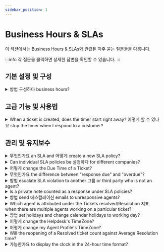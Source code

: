 ```yaml
---
sidebar_position: 1
---
```


# Business Hours &amp; SLAs

이 섹션에서는 Business Hours &amp; SLAs와 관련된 자주 묻는 질문들을 다룹니다.

:::info
각 질문을 클릭하면 상세한 답변을 확인할 수 있습니다.
:::


## 기본 설정 및 구성

<details>
<summary>방법 구성하다 business hours?</summary>

<p dir="ltr">You could configure Business Hours on your account, based on your active time period for each day of the week. This could be done from under <strong dir="ltr">Admin &gt; Service Management &nbsp;&gt; Service desk settings &gt; Business Hours &gt; Edit</strong> and change under "Business Hours".</p><p><br /><img src="#" style={{ width: "487px" }} class="fr-fic fr-fil fr-dib" /><br /></p><p>Once this is done, you could associate the SLA to work based on Business Hours.&nbsp;</p>

</details>


## 고급 기능 및 사용법

<details>
<summary>When a ticket is created, does the timer start right away? 어떻게 할 수 있나요 stop the timer when I respond to a customer?</summary>

<p dir="ltr">When a ticket is newly created on the portal, the default status of this ticket is "open." So this is when the SLA timer begins on the ticket and the time gets calculated on the ticket. The response time and resolution time on a ticket are determined by the SLA policy applied to this ticket and the details of this could be checked in <strong >Admin -&gt;Workflows -&gt; SLA policies</strong>.&nbsp;</p><p ><img src="#" style={{ width: "auto" }} class="fr-fic fr-fil fr-dib" /><br /></p><p dir="ltr" ></p><p dir="ltr"><br /></p><p dir="ltr">When you reply to a customer or wait for a third party to give you information, you could change the status to pending or "waiting on third-party response." The SLA timer could be switched off for such statuses in <strong dir="ltr">Admin -&gt; Workflows -&gt; ticket fields -&gt;</strong> click on the <strong >status dropdown</strong> to toggle off the respective times next to these statuses.</p><p dir="ltr"><br /></p><p dir="ltr"><img src="#" style={{ width: "auto" }} class="fr-fic fr-fil fr-dib" /></p><p ><br /></p>

</details>


## 관리 및 유지보수

<details>
<summary>무엇인가요 an SLA and 어떻게 create a new SLA policy?</summary>

<p>An SLA (Service Level Agreement) is an agreed-upon time period within which a response and/or resolution should be provided for a ticket.</p><p><br /></p><p>Within Freshdesk, you can create an SLA policy under <strong dir="ltr">Admin &gt; Workflows &gt; SLA policies &gt; Add Policy</strong>. You can set the SLA Targets and set rules for which this SLA will have to apply.</p><p><br /></p><p>You also have the option to associate specific Business Hours with the SLA so that the SLA applies only for that business hour (time period).</p>

</details>

<details>
<summary>Can individual SLA policies be 설정하다 for different companies?</summary>

<div dir="ltr"><div dir="ltr"><div dir="ltr"><p><span style={{ fontSize: "medium" }}><span dir="ltr" style={{ color: "rgb(0, 0, 0)", fontFamily: "Arial", lineHeight: "normal", whiteSpace: "pre-wrap" }}>Freshdesk has multiple SLA policies that could be set up to apply to four categories - Sources, Types, Groups, Companies, and Products. Kindly make sure you are on the <strong>Pro</strong> ( previously <strong>Estate</strong>) plan for this.&nbsp;</span></span></p><p><br /></p><p></p><p><span style={{ fontSize: "medium" }}><span style={{ color: "rgb(0, 0, 0)", fontFamily: "Arial", lineHeight: "normal", whiteSpace: "pre-wrap" }}>Please navigate to&nbsp;</span><b dir="ltr" style={{ fontFamily: "Arial", color: "rgb(0, 0, 0)", lineHeight: "normal", whiteSpace: "pre-wrap" }}>Admin --&gt; Workflows --&gt; SLA policies --&gt; Edit<strong>,</strong>&nbsp;</b><span style={{ color: "rgb(0, 0, 0)", fontFamily: "Arial", lineHeight: "normal", whiteSpace: "pre-wrap" }}>where you can choose the option to have the concerned SLA adhered to by only specific companies, under the section&nbsp;</span></span><b style={{ fontFamily: "Arial", color: "rgb(0, 0, 0)", lineHeight: "normal", whiteSpace: "pre-wrap" }}><span style={{ fontSize: "medium" }}>Apply this to -&gt; Companies<strong>.&nbsp;</strong></span></b></p><p><br /></p></div></div></div>

</details>

<details>
<summary>어떻게 change the Due Time of a Ticket?</summary>

<p >Go to the <strong>Tickets tab -&gt; click on a ticket</strong>, in the <strong>Ticket details page</strong>, you'll find the 'Edit' option right above the Subject of the ticket.<br /><br /></p><p ><img src="#" style={{ width: "auto" }} class="fr-fic fr-fil fr-dib fr-bordered" /></p><p ><br /></p><p ><br /></p><p ><strong>Note:</strong></p><p ><br /></p><p >1) The option to change the due date will only show up when the ticket is assigned to statuses that have the <strong>SLA timer ON</strong> (example: Open).</p><p ><br /></p><p >You can check which statuses have their SLA timers ON or OFF under <strong>Admin &gt; Workflows &gt; Ticket Fields &gt; Status</strong> field. Once a manual change is done to the Due Time of a ticket, it will not change again when the ticket properties (for example, a change in priority) are updated.</p><p ><br /></p><p >2) The due by date and time can always be updated only to a value greater than the First response time, which is the 'Response due' time on the ticket.</p>

</details>

<details>
<summary>무엇인가요 the difference between "response due" and "overdue"?</summary>

<p><span style={{ fontSize: "16px" }}>When a ticket is created in your portal, you could set a priority to the ticket according to the subject and level of urgency expressed by the customer. In the SLA policy, you would be able to set a first response time as well as resolution time. Please navigate to <strong dir="ltr">Admin -&gt; Workflows -&gt; SLA policies -&gt; click on edit</strong> next to the policy. </span></p><p><span style={{ fontSize: "16px" }}><br /></span></p><p><span style={{ fontSize: "16px" }}>When the first response time is violated the ticket would contain a <strong>"response due"</strong> tag which could be seen when you see this ticket in the queue within your tickets list view. </span></p><p><span style={{ fontSize: "16px" }}><br /></span></p><p><span style={{ fontSize: "16px" }}>The resolution time when violated would give the ticket a tag called <strong>"overdue"</strong> which can also be seen when you check your queue. </span></p>

</details>

<details>
<summary>방법 escalate SLA violation to another 그룹 or third party who is not an agent?</summary>

<p>While configuring SLA, you would also have to option to set up escalation rules, which would send out notifications to the chosen agents, whenever the configured SLA is violated. This could be set up under <strong dir="ltr">Admin &gt; Workflows &gt; SLA Policies &gt; Edit &gt;"What happens when this SLA is violated?" </strong>where you could add multiple levels of escalation.</p><p><br /></p><p>However, only agents(any agent within your Freshdesk Account, even from a different group) in your account could be added under this section and third parties could not be added.</p><p><br /></p>

</details>

<details>
<summary>Is a private note counted as a response under SLA policies?</summary>

<div dir="ltr"><div dir="ltr"><p><span style={{ fontSize: "medium" }}><span style={{ color: "rgb(0, 0, 0)", fontFamily: "Arial", lineHeight: "normal", whiteSpace: "pre-wrap" }}>From an Agent's point of view, only a </span><b style={{ fontFamily: "Arial", color: "rgb(0, 0, 0)", lineHeight: "normal", whiteSpace: "pre-wrap" }}>reply or a public note will</b><span style={{ color: "rgb(0, 0, 0)", fontFamily: "Arial", lineHeight: "normal", whiteSpace: "pre-wrap" }}> be classified as a response. These are the ones that could be viewed on a ticket by a customer and the response time would be calculated based on this. </span></span></p><p><br /></p><p><span style={{ fontSize: "medium" }}><span style={{ color: "rgb(0, 0, 0)", fontFamily: "Arial", lineHeight: "normal", whiteSpace: "pre-wrap" }}>SLA policy and timer is tied to the response sent by an agent on a ticket. A <strong>private note</strong> isn't visible to the customer and hence wouldn't be considered to be a response/first response of that of an agent. </span></span></p></div></div>

</details>

<details>
<summary>방법 send 에스컬레이션 emails to unresponsive agents?</summary>

<p dir="ltr" style={{ lineHeight: "1.38", marginBottom: "0pt" }}><span dir="ltr" style={{ fontSize: "12pt", fontFamily: "Arial"", color: "rgb(0, 0, 0)", fontWeight: "400" }}>Escalations can crop up for many reasons, like miscommunication with agents, technical delays, missed SLAs, etc. It is essential to set up the right processes and mechanisms to effectively manage escalations and prevent them from achieving a great customer experience.&nbsp;</span></p><p style={{ fontFamily: "Arial"" }}><span style={{ fontFamily: "Helvetica Neue" }}><br /></span></p><p dir="ltr" style={{ lineHeight: "1.38", marginBottom: "0pt", fontFamily: "Arial"" }}><span style={{ fontFamily: "Helvetica Neue" }}><span style={{ fontSize: "12pt", color: "rgb(0, 0, 0)", fontWeight: "400", fontFamily: "Arial"" }}>Freshdesk enables you to configure&nbsp;</span><span style={{ color: "rgb(0, 0, 0)", fontFamily: "Arial"" }}><span style={{ fontSize: "12pt", fontWeight: "400", textDecorationSkipInk: "none", fontFamily: "Arial"" }}><strong style={{ fontFamily: "Arial"" }}>Escalation Rules</strong></span><span style={{ fontSize: "12pt", fontWeight: "400", fontFamily: "Arial"" }}>&nbsp;and&nbsp;</span><span style={{ fontSize: "12pt", fontWeight: "400", textDecorationSkipInk: "none", fontFamily: "Arial"" }}><strong style={{ fontFamily: "Arial"" }}>Supervisor Rules</strong></span></span><span style={{ fontSize: "12pt", color: "rgb(0, 0, 0)", fontWeight: "400", fontFamily: "Arial"" }}>&nbsp;when an agent has not sent the first response within a set time.</span><br /><br /></span></p><h3 dir="ltr" style={{ lineHeight: "1.38", marginBottom: "4pt", fontFamily: "Arial"" }}><span style={{ fontFamily: "Helvetica Neue" }}><span style={{ fontSize: "18px", color: "rgb(0, 0, 0)", fontWeight: "400", fontFamily: "Arial"" }}><strong style={{ fontFamily: "Arial"" }}>Escalation Rules</strong></span></span></h3><p dir="ltr" style={{ lineHeight: "1.38", marginBottom: "0pt", fontFamily: "Arial"" }}><span style={{ fontFamily: "Helvetica Neue" }}><span style={{ fontSize: "12pt", color: "rgb(14, 16, 26)", fontWeight: "400", fontFamily: "Arial"" }}>Please follow the steps below to configure Escalation Rules under SLA Policies.</span></span></p><ol style={{ marginBottom: "0px", paddingInlineStart: "48px", fontFamily: "Arial"" }}><li dir="ltr" style={{ listStyleType: "decimal", fontSize: "12pt", fontFamily: "Arial"", color: "rgb(14, 16, 26)", fontWeight: "400" }}><p dir="ltr" style={{ lineHeight: "1.38", marginBottom: "0pt", fontFamily: "Arial"" }}><span style={{ fontFamily: "Helvetica Neue" }}><span style={{ fontSize: "12pt", color: "rgb(14, 16, 26)", fontWeight: "400", fontFamily: "Arial"" }}>Navigate to&nbsp;</span><span style={{ fontSize: "12pt", color: "rgb(14, 16, 26)", fontWeight: "700", fontFamily: "Arial"" }}>Admin</span><span style={{ fontSize: "12pt", color: "rgb(14, 16, 26)", fontWeight: "400", fontFamily: "Arial"" }}>. Select&nbsp;</span><span style={{ fontSize: "12pt", color: "rgb(14, 16, 26)", fontWeight: "700", fontFamily: "Arial"" }}>Workflows</span><span style={{ fontSize: "12pt", color: "rgb(14, 16, 26)", fontWeight: "400", fontFamily: "Arial"" }}>&nbsp;and click on&nbsp;</span><span style={{ fontSize: "12pt", color: "rgb(14, 16, 26)", fontWeight: "700", fontFamily: "Arial"" }}>SLA Policies</span><span style={{ fontSize: "12pt", color: "rgb(14, 16, 26)", fontWeight: "400", fontFamily: "Arial"" }}>.</span></span></p></li><li dir="ltr" style={{ listStyleType: "decimal", fontSize: "12pt", fontFamily: "Arial"", color: "rgb(14, 16, 26)", fontWeight: "400" }}><p dir="ltr" style={{ lineHeight: "1.38", marginBottom: "0pt", fontFamily: "Arial"" }}><span style={{ fontFamily: "Helvetica Neue" }}><span style={{ fontSize: "12pt", color: "rgb(14, 16, 26)", fontWeight: "400", fontFamily: "Arial"" }}>Click on&nbsp;</span><span style={{ fontSize: "12pt", color: "rgb(14, 16, 26)", fontWeight: "700", fontFamily: "Arial"" }}>Edit</span><span style={{ fontSize: "12pt", color: "rgb(14, 16, 26)", fontWeight: "400", fontFamily: "Arial"" }}>&nbsp;next to the SLA Policy you wish to set up the escalation rule.</span></span></p></li><li dir="ltr" style={{ listStyleType: "decimal", fontSize: "12pt", fontFamily: "Arial"", color: "rgb(14, 16, 26)", fontWeight: "400" }}><p dir="ltr" style={{ lineHeight: "1.38", marginBottom: "0pt", fontFamily: "Arial"" }}><span style={{ fontFamily: "Helvetica Neue" }}><span style={{ fontSize: "12pt", color: "rgb(14, 16, 26)", fontWeight: "400", fontFamily: "Arial"" }}>Under the&nbsp;</span><span style={{ fontSize: "12pt", color: "rgb(14, 16, 26)", fontWeight: "700", fontFamily: "Arial"" }}>Send escalation when the SLA is violated</span><span style={{ fontSize: "12pt", color: "rgb(14, 16, 26)", fontWeight: "400", fontFamily: "Arial"" }}>&nbsp;section, click on&nbsp;</span><span style={{ fontSize: "12pt", color: "rgb(14, 16, 26)", fontWeight: "700", fontFamily: "Arial"" }}>Add new escalations</span><span style={{ fontSize: "12pt", color: "rgb(14, 16, 26)", fontWeight: "400", fontFamily: "Arial"" }}>.</span></span></p></li><li dir="ltr" style={{ listStyleType: "decimal", fontSize: "12pt", fontFamily: "Arial"", color: "rgb(14, 16, 26)", fontWeight: "400" }}><p dir="ltr" style={{ lineHeight: "1.38", marginBottom: "0pt", fontFamily: "Arial"" }}><span style={{ fontFamily: "Helvetica Neue" }}><span style={{ fontSize: "12pt", color: "rgb(14, 16, 26)", fontWeight: "400", fontFamily: "Arial"" }}>Now, select When&nbsp;</span><span style={{ fontSize: "12pt", color: "rgb(14, 16, 26)", fontWeight: "700", fontFamily: "Arial"" }}>First response target</span><span style={{ fontSize: "12pt", color: "rgb(14, 16, 26)", fontWeight: "400", fontFamily: "Arial"" }}>&nbsp;is not met escalate&nbsp;</span><span dir="ltr" style={{ fontSize: "12pt", color: "rgb(14, 16, 26)", fontWeight: "700", fontFamily: "Arial"" }}>immediately&nbsp;</span><span style={{ fontSize: "12pt", color: "rgb(14, 16, 26)", fontWeight: "400", fontFamily: "Arial"" }}>(or select any preferred time interval) to&nbsp;</span><span dir="ltr" style={{ fontSize: "12pt", color: "rgb(14, 16, 26)", fontWeight: "700", fontFamily: "Arial"" }}>Assigned agent&nbsp;</span><span style={{ fontSize: "12pt", color: "rgb(14, 16, 26)", fontWeight: "400", fontFamily: "Arial"" }}>(and/or the Supervisor).</span></span></p></li><li dir="ltr" style={{ listStyleType: "decimal", fontSize: "12pt", fontFamily: "Arial"", color: "rgb(14, 16, 26)", fontWeight: "400" }}><p dir="ltr" style={{ lineHeight: "1.38", marginBottom: "0pt", fontFamily: "Arial"" }}><span style={{ fontFamily: "Helvetica Neue" }}><span style={{ fontSize: "12pt", color: "rgb(14, 16, 26)", fontWeight: "400", fontFamily: "Arial"" }}>Click on&nbsp;</span><span style={{ fontSize: "12pt", color: "rgb(14, 16, 26)", fontWeight: "700", fontFamily: "Arial"" }}>Save</span><span dir="ltr" style={{ fontSize: "12pt", color: "rgb(14, 16, 26)", fontWeight: "400", fontFamily: "Arial"" }}>.</span></span></p><p ><br /></p><img src="#" style={{ width: "auto" }} class="fr-fil fr-dib fr-bordered fr-shadow" alt="How to set up escalation rules for unresponsive agents through SLA Policy settings?" /><br /></li></ol><h3 dir="ltr" style={{ lineHeight: "1.38", marginBottom: "4pt", fontFamily: "Arial"" }}><span style={{ fontFamily: "Helvetica Neue" }}><br /><span style={{ fontSize: "18px", color: "rgb(0, 0, 0)", fontWeight: "400", fontFamily: "Arial"" }}><strong style={{ fontFamily: "Arial"" }}>Supervisor Rules</strong></span></span></h3><p dir="ltr" style={{ lineHeight: "1.38", marginBottom: "0pt", fontFamily: "Arial"" }}><span style={{ fontFamily: "Helvetica Neue" }}><span style={{ fontSize: "12pt", color: "rgb(0, 0, 0)", fontWeight: "400", fontFamily: "Arial"" }}>You can also set up Supervisor Rules through automations, enabling you to customize your escalation email sent to the agent’s supervisor. Here is how you can do it.</span></span></p><ol style={{ marginBottom: "0px", paddingInlineStart: "48px", fontFamily: "Arial"" }}><li dir="ltr" style={{ listStyleType: "decimal", fontSize: "12pt", fontFamily: "Arial"", color: "rgb(0, 0, 0)", fontWeight: "400" }}><p dir="ltr" style={{ lineHeight: "1.38", marginBottom: "0pt", fontFamily: "Arial"" }}><span style={{ fontFamily: "Helvetica Neue" }}><span style={{ fontSize: "12pt", color: "rgb(0, 0, 0)", fontWeight: "400", fontFamily: "Arial"" }}>Navigate to&nbsp;</span><span style={{ fontSize: "12pt", color: "rgb(0, 0, 0)", fontWeight: "700", fontFamily: "Arial"" }}>Admin</span><span style={{ fontSize: "12pt", color: "rgb(0, 0, 0)", fontWeight: "400", fontFamily: "Arial"" }}>&nbsp;from the menu. Under&nbsp;</span><span style={{ fontSize: "12pt", color: "rgb(0, 0, 0)", fontWeight: "700", fontFamily: "Arial"" }}>Workflows</span><span style={{ fontSize: "12pt", color: "rgb(0, 0, 0)", fontWeight: "400", fontFamily: "Arial"" }}>, click on&nbsp;</span><span style={{ fontSize: "12pt", color: "rgb(0, 0, 0)", fontWeight: "700", fontFamily: "Arial"" }}>Automations</span><span style={{ fontSize: "12pt", color: "rgb(0, 0, 0)", fontWeight: "400", fontFamily: "Arial"" }}>.</span></span></p></li><li dir="ltr" style={{ listStyleType: "decimal", fontSize: "12pt", fontFamily: "Arial"", color: "rgb(0, 0, 0)", fontWeight: "400" }}><p dir="ltr" style={{ lineHeight: "1.38", marginBottom: "0pt", fontFamily: "Arial"" }}><strong><span style={{ fontFamily: "Helvetica Neue" }}><span style={{ fontSize: "12pt", color: "rgb(0, 0, 0)", fontWeight: "400", fontFamily: "Arial"" }}>Choose the&nbsp;</span><span style={{ fontSize: "12pt", color: "rgb(0, 0, 0)", fontWeight: "700", fontFamily: "Arial"" }}>Tickets</span><span style={{ fontSize: "12pt", color: "rgb(0, 0, 0)", fontWeight: "400", fontFamily: "Arial"" }}>&nbsp;tab and then&nbsp;</span><span dir="ltr" style={{ fontSize: "12pt", color: "rgb(0, 0, 0)", fontWeight: "700", fontFamily: "Arial"" }}>Hourly Triggers</span></span></strong><span style={{ fontFamily: "Helvetica Neue" }}><span dir="ltr" style={{ fontSize: "12pt", color: "rgb(0, 0, 0)", fontFamily: "Arial"" }}>&nbsp;(FKA Time Triggers).<br /></span></span></p></li><li dir="ltr" style={{ listStyleType: "decimal", fontSize: "12pt", fontFamily: "Arial"", color: "rgb(0, 0, 0)", fontWeight: "400" }}><p dir="ltr" style={{ lineHeight: "1.38", marginBottom: "0pt", fontFamily: "Arial"" }}><span style={{ fontFamily: "Helvetica Neue" }}><span style={{ fontSize: "12pt", color: "rgb(0, 0, 0)", fontWeight: "400", fontFamily: "Arial"" }}>Click on the&nbsp;</span><span style={{ fontSize: "12pt", color: "rgb(0, 0, 0)", fontWeight: "700", fontFamily: "Arial"" }}>New Rule</span><span style={{ fontSize: "12pt", color: "rgb(0, 0, 0)", fontWeight: "400", fontFamily: "Arial"" }}>&nbsp;button and provide a rule&nbsp;</span><span style={{ fontSize: "12pt", color: "rgb(0, 0, 0)", fontWeight: "700", fontFamily: "Arial"" }}>name</span><span style={{ fontSize: "12pt", color: "rgb(0, 0, 0)", fontWeight: "400", fontFamily: "Arial"" }}>.</span></span></p></li><li dir="ltr" style={{ listStyleType: "decimal", fontSize: "12pt", fontFamily: "Arial"", color: "rgb(0, 0, 0)", fontWeight: "400" }}><p dir="ltr" style={{ lineHeight: "1.38", marginBottom: "0pt", fontFamily: "Arial"" }}><span style={{ fontFamily: "Helvetica Neue" }}><span style={{ fontSize: "12pt", color: "rgb(0, 0, 0)", fontWeight: "400", fontFamily: "Arial"" }}>Under the&nbsp;</span><span style={{ fontSize: "12pt", color: "rgb(0, 0, 0)", fontWeight: "700", fontFamily: "Arial"" }}>On tickets with these properties:</span><span style={{ fontSize: "12pt", color: "rgb(0, 0, 0)", fontWeight: "400", fontFamily: "Arial"" }}>&nbsp;section, click on&nbsp;</span><span style={{ fontSize: "12pt", color: "rgb(0, 0, 0)", fontWeight: "700", fontFamily: "Arial"" }}>Match ALL of the below</span><span style={{ fontSize: "12pt", color: "rgb(0, 0, 0)", fontWeight: "400", fontFamily: "Arial"" }}>&nbsp;option.</span></span></p></li><li dir="ltr" style={{ listStyleType: "decimal", fontSize: "12pt", fontFamily: "Arial"", color: "rgb(0, 0, 0)", fontWeight: "400" }}><p dir="ltr" style={{ lineHeight: "1.38", marginBottom: "0pt", fontFamily: "Arial"" }}><span style={{ fontFamily: "Helvetica Neue" }}><span style={{ fontSize: "12pt", color: "rgb(0, 0, 0)", fontWeight: "400", fontFamily: "Arial"" }}>Select&nbsp;</span><span style={{ fontSize: "12pt", color: "rgb(0, 0, 0)", fontWeight: "700", fontFamily: "Arial"" }}>In Tickets, if Hours since first response due, Greater than 1</span><span style={{ fontSize: "12pt", color: "rgb(0, 0, 0)", fontWeight: "400", fontFamily: "Arial"" }}>.</span></span></p></li><li dir="ltr" style={{ listStyleType: "decimal", fontSize: "12pt", fontFamily: "Arial"", color: "rgb(0, 0, 0)", fontWeight: "400" }}><p dir="ltr" style={{ lineHeight: "1.38", marginBottom: "0pt", fontFamily: "Arial"" }}><span style={{ fontFamily: "Helvetica Neue" }}><span style={{ fontSize: "12pt", color: "rgb(0, 0, 0)", fontWeight: "400", fontFamily: "Arial"" }}>Click on&nbsp;</span><span style={{ fontSize: "12pt", color: "rgb(0, 0, 0)", fontWeight: "700", fontFamily: "Arial"" }}>Add new condition</span><span style={{ fontSize: "12pt", color: "rgb(0, 0, 0)", fontWeight: "400", fontFamily: "Arial"" }}>.</span></span></p></li><li dir="ltr" style={{ listStyleType: "decimal", fontSize: "12pt", fontFamily: "Arial"", color: "rgb(0, 0, 0)", fontWeight: "400" }}><p dir="ltr" style={{ lineHeight: "1.38", marginBottom: "0pt", fontFamily: "Arial"" }}><span style={{ fontFamily: "Helvetica Neue" }}><span style={{ fontSize: "12pt", color: "rgb(0, 0, 0)", fontWeight: "400", fontFamily: "Arial"" }}>Then, select&nbsp;</span><span style={{ fontSize: "12pt", color: "rgb(0, 0, 0)", fontWeight: "700", fontFamily: "Arial"" }}>In Tickets, if Hours since first response due, Less than 2</span><span style={{ fontSize: "12pt", color: "rgb(0, 0, 0)", fontWeight: "400", fontFamily: "Arial"" }}>.</span></span></p></li><li dir="ltr" style={{ listStyleType: "decimal", fontSize: "12pt", fontFamily: "Arial"", color: "rgb(0, 0, 0)", fontWeight: "400" }}><p dir="ltr" style={{ lineHeight: "1.38", marginBottom: "0pt", fontFamily: "Arial"" }}><span style={{ fontFamily: "Helvetica Neue" }}><span style={{ fontSize: "12pt", color: "rgb(0, 0, 0)", fontWeight: "400", fontFamily: "Arial"" }}>Under the&nbsp;</span><span style={{ fontSize: "12pt", color: "rgb(0, 0, 0)", fontWeight: "700", fontFamily: "Arial"" }}>Perform these actions:</span><span style={{ fontSize: "12pt", color: "rgb(0, 0, 0)", fontWeight: "400", fontFamily: "Arial"" }}>&nbsp;section, select&nbsp;</span><span style={{ fontSize: "12pt", color: "rgb(0, 0, 0)", fontWeight: "700", fontFamily: "Arial"" }}>Send email to agent&nbsp;</span><span style={{ fontSize: "12pt", color: "rgb(0, 0, 0)", fontWeight: "400", fontFamily: "Arial"" }}>option from the dropdown.</span></span></p></li><li dir="ltr" style={{ listStyleType: "decimal", fontSize: "12pt", fontFamily: "Arial"", color: "rgb(0, 0, 0)", fontWeight: "400" }}><p dir="ltr" style={{ lineHeight: "1.38", marginBottom: "0pt", fontFamily: "Arial"" }}><span style={{ fontFamily: "Helvetica Neue" }}><span style={{ fontSize: "12pt", color: "rgb(0, 0, 0)", fontWeight: "400", fontFamily: "Arial"" }}>Customize your email with dynamic content using</span><span style={{ fontSize: "12pt", color: "rgb(0, 0, 0)", fontWeight: "700", fontFamily: "Arial"" }}>&nbsp;Insert Placeholder&nbsp;</span><span style={{ fontSize: "12pt", color: "rgb(0, 0, 0)", fontWeight: "400", fontFamily: "Arial"" }}>option.</span></span></p></li><li dir="ltr" style={{ listStyleType: "decimal", fontSize: "12pt", fontFamily: "Arial"", color: "rgb(0, 0, 0)", fontWeight: "400" }}><p dir="ltr" style={{ lineHeight: "1.38", marginBottom: "0pt", fontFamily: "Arial"" }}><span style={{ fontFamily: "Helvetica Neue" }}><span style={{ fontSize: "12pt", color: "rgb(0, 0, 0)", fontWeight: "400", fontFamily: "Arial"" }}>Click on&nbsp;</span><span style={{ fontSize: "12pt", color: "rgb(0, 0, 0)", fontWeight: "700", fontFamily: "Arial"" }}>Preview and Save</span><span style={{ fontSize: "12pt", color: "rgb(0, 0, 0)", fontWeight: "400", fontFamily: "Arial"" }}>&nbsp;and then&nbsp;</span><span style={{ fontSize: "12pt", color: "rgb(0, 0, 0)", fontWeight: "700", fontFamily: "Arial"" }}>Save and enable</span><span dir="ltr" style={{ fontSize: "12pt", color: "rgb(0, 0, 0)", fontWeight: "400", fontFamily: "Arial"" }}>.</span></span></p><p ><br /></p><img src="#" style={{ width: "667px" }} class="fr-fil fr-dib fr-bordered fr-shadow" alt="How to send escalation emails to unresponsive agents through automations in Freshdesk?" /></li></ol><p style={{ fontFamily: "Arial"" }}><span style={{ fontFamily: "Helvetica Neue" }}><br /></span></p><p ><span style={{ fontFamily: "Helvetica Neue" }}><span style={{ fontSize: "12pt", color: "rgb(0, 0, 0)", fontWeight: "400", fontFamily: "Arial"" }}>Please reach out to&nbsp;</span><a href="mailto:support@freshdesk.com" style={{ fontFamily: "Arial"" }}><span style={{ fontSize: "12pt", color: "rgb(17, 85, 204)", fontWeight: "400", textDecorationSkipInk: "none", fontFamily: "Arial"" }}>support@freshdesk.com</span></a></span><span dir="ltr" style={{ fontSize: "12pt", fontFamily: "Arial"", color: "rgb(0, 0, 0)", fontWeight: "400" }}>&nbsp;if you require further assistance.</span></p>

</details>

<details>
<summary>Which agent is attributed under the Tickets resolved/Resolution 지표 when there are multiple agents working on a particular ticket?</summary>

<div dir="ltr"><div dir="ltr"><div dir="ltr"><p ><span style={{ fontSize: "medium" }}><span>The Tickets resolved metric will be attributed to the <strong>"</strong></span><strong>Assigned agent of the ticket"</strong><span>, irrespective of who the ticket is resolved or closed by. </span></span></p><p><span style={{ fontSize: "medium" }}><span><br /></span></span></p><p ><span style={{ fontSize: "16px" }}>For example, if ticket #100 is assigned to <strong>Agent A,</strong> and is marked as 'Resolved' by <strong>Agent B </strong>- then the resolved count for this ticket will be attributed to <strong>Agent A.</strong></span></p></div></div></div>

</details>

<details>
<summary>방법 set holidays and change calendar holidays to working day?</summary>

<p><span dir="ltr" style={{ color: "rgb(0, 0, 0)", fontFamily: "Arial"", fontSize: "16px", fontWeight: "400", textAlign: "start", textIndent: "0px", display: "inline !important" }}>Effectively managing holidays and configuring the calendar is essential for maintaining efficient support operations.&nbsp;</span><span style={{ color: "rgb(0, 0, 0)" }}><span style={{ fontSize: "16px" }}><span style={{ fontFamily: "Helvetica Neue" }}><br /><br /></span></span></span></p><p style={{ border: "0px solid rgb(217, 217, 227)", boxSizing: "border-box", TwBorderSpacingX: "0", TwBorderSpacingY: "0", TwTranslateX: "0", TwTranslateY: "0", TwRotate: "0", TwSkewX: "0", TwSkewY: "0", TwScaleX: "1", TwScaleY: "1", TwPanX: "", TwPanY: "", TwPinchZoom: "", TwScrollSnapStrictness: "proximity", TwGradientFromPosition: "", TwGradientViaPosition: "", TwGradientToPosition: "", TwOrdinal: "", TwSlashedZero: "", TwNumericFigure: "", TwNumericSpacing: "", TwNumericFraction: "", TwRingInset: "", TwRingOffsetWidth: "0px", TwRingOffsetColor: "#fff", TwRingColor: "rgba(69,89,164,.5)", TwRingOffsetShadow: "0 0 transparent", TwRingShadow: "0 0 transparent", TwShadow: "0 0 transparent", TwShadowColored: "0 0 transparent", TwBlur: "", TwBrightness: "", TwContrast: "", TwGrayscale: "", TwHueRotate: "", TwInvert: "", TwSaturate: "", TwSepia: "", TwDropShadow: "", TwBackdropBlur: "", TwBackdropBrightness: "", TwBackdropContrast: "", TwBackdropGrayscale: "", TwBackdropHueRotate: "", TwBackdropInvert: "", TwBackdropOpacity: "", TwBackdropSaturate: "", TwBackdropSepia: "", marginBottom: "1.25em", marginLeft: "0px", color: "rgb(0, 0, 0)", fontFamily: "Arial"", fontSize: "16px", fontWeight: "400", textAlign: "start", textIndent: "0px" }}><span style={{ color: "rgb(0, 0, 0)" }}><span style={{ fontSize: "16px" }}><span dir="ltr" style={{ fontFamily: "Helvetica Neue" }}><strong dir="ltr">Article Navigation</strong></span></span></span></p><ul><li><a href="#Setting-Holidays"><span style={{ fontSize: "16px" }}>Setting Holidays</span></a></li><li><a href="#Changing-Calendar-Holidays"><span style={{ fontSize: "16px" }}>Changing Calendar Holidays</span></a></li></ul><p dir="ltr" style={{ border: "0px solid rgb(217, 217, 227)", boxSizing: "border-box", TwBorderSpacingX: "0", TwBorderSpacingY: "0", TwTranslateX: "0", TwTranslateY: "0", TwRotate: "0", TwSkewX: "0", TwSkewY: "0", TwScaleX: "1", TwScaleY: "1", TwPanX: "", TwPanY: "", TwPinchZoom: "", TwScrollSnapStrictness: "proximity", TwGradientFromPosition: "", TwGradientViaPosition: "", TwGradientToPosition: "", TwOrdinal: "", TwSlashedZero: "", TwNumericFigure: "", TwNumericSpacing: "", TwNumericFraction: "", TwRingInset: "", TwRingOffsetWidth: "0px", TwRingOffsetColor: "#fff", TwRingColor: "rgba(69,89,164,.5)", TwRingOffsetShadow: "0 0 transparent", TwRingShadow: "0 0 transparent", TwShadow: "0 0 transparent", TwShadowColored: "0 0 transparent", TwBlur: "", TwBrightness: "", TwContrast: "", TwGrayscale: "", TwHueRotate: "", TwInvert: "", TwSaturate: "", TwSepia: "", TwDropShadow: "", TwBackdropBlur: "", TwBackdropBrightness: "", TwBackdropContrast: "", TwBackdropGrayscale: "", TwBackdropHueRotate: "", TwBackdropInvert: "", TwBackdropOpacity: "", TwBackdropSaturate: "", TwBackdropSepia: "", marginBottom: "0px", marginLeft: "0px", fontFamily: "Arial"", fontSize: "16px" }}><span style={{ color: "rgb(0, 0, 0)" }}><span style={{ fontSize: "16px" }}><span style={{ fontFamily: "Helvetica Neue" }}><br /></span></span></span></p><h3 dir="ltr" id="Setting-Holidays" style={{ fontFamily: "Arial"", fontSize: "16px" }}><span style={{ color: "rgb(0, 0, 0)" }}><span style={{ fontSize: "16px" }}><span style={{ fontFamily: "Helvetica Neue" }}><strong>Setting Holidays</strong><br /></span></span></span></h3><p dir="ltr" style={{ fontFamily: "Arial"", fontSize: "16px" }}><span style={{ color: "rgb(0, 0, 0)" }}><br /></span></p><p dir="ltr" style={{ fontFamily: "Arial"", fontSize: "16px" }}><span style={{ color: "rgb(0, 0, 0)" }}><span style={{ fontSize: "16px" }}><span style={{ fontFamily: "Helvetica Neue" }}>To set holidays on your Freshdesk Business Calendar, follow these simple steps:</span></span></span></p><p style={{ fontFamily: "Arial"", fontSize: "16px" }}><span style={{ color: "rgb(0, 0, 0)" }}><span style={{ fontSize: "16px" }}><span style={{ fontFamily: "Helvetica Neue" }}><br /></span></span></span></p><ol style={{ fontFamily: "Arial"", fontSize: "16px" }}><li dir="ltr" style={{ fontFamily: "Arial"", fontSize: "16px" }}><span style={{ color: "rgb(0, 0, 0)" }}><span style={{ fontSize: "16px" }}><span style={{ fontFamily: "Helvetica Neue" }}>Go to <strong style={{ fontFamily: "Arial"" }}>Admin &gt; Team &gt; Business Hours</strong>.</span></span></span></li><li dir="ltr" style={{ fontFamily: "Arial"", fontSize: "16px" }}><span style={{ color: "rgb(0, 0, 0)" }}><span style={{ fontSize: "16px" }}><span style={{ fontFamily: "Helvetica Neue" }}>Click on your configured Business Hours to edit it.</span></span></span></li><li dir="ltr" style={{ fontFamily: "Arial"", fontSize: "16px" }}><span style={{ color: "rgb(0, 0, 0)" }}><span style={{ fontSize: "16px" }}><span style={{ fontFamily: "Helvetica Neue" }}>Select the <strong style={{ fontFamily: "Arial"" }}>Holidays</strong> tab and click on <strong style={{ fontFamily: "Arial"" }}>Add Holidays</strong>.</span></span></span></li><li dir="ltr" style={{ fontFamily: "Arial"", fontSize: "16px" }}><span style={{ color: "rgb(0, 0, 0)" }}><span style={{ fontSize: "16px" }}><span style={{ fontFamily: "Helvetica Neue" }}><span dir="ltr" style={{ fontWeight: "400", textAlign: "left", textIndent: "0px", fontFamily: "Arial"", display: "inline !important" }}>Enter the <strong style={{ fontFamily: "Arial"" }}>date</strong> and the <strong style={{ fontFamily: "Arial"" }}>name</strong> under the <strong style={{ fontFamily: "Arial"" }}>Exclusive</strong> or <strong style={{ fontFamily: "Arial"" }}>Regional Holidays</strong> category as per your requirement and click <strong style={{ fontFamily: "Arial"" }}>Add</strong>.</span></span></span></span></li><li dir="ltr" style={{ fontFamily: "Arial"", fontSize: "16px" }}><span style={{ color: "rgb(0, 0, 0)" }}><span style={{ fontSize: "16px" }}><span style={{ fontFamily: "Helvetica Neue" }}>Click <strong dir="ltr" style={{ fontFamily: "Arial"" }}>Save&nbsp;</strong>to confirm your changes.</span></span></span><br /><br /><span style={{ color: "rgb(0, 0, 0)" }}><span style={{ fontSize: "16px" }}><span dir="ltr" style={{ fontFamily: "Helvetica Neue" }}><img src="#" style={{ width: "590px", display: "block", float: "none", verticalAlign: "top", margin: "5px auto", textAlign: "center" }} class="fr-fic fr-dib fr-bordered fr-shadow" /></span></span></span></li></ol><p style={{ fontFamily: "Arial"", fontSize: "16px" }}><span style={{ color: "rgb(0, 0, 0)" }}><span style={{ fontSize: "16px" }}><span style={{ fontFamily: "Helvetica Neue" }}><br /></span></span></span></p><p style={{ fontFamily: "Arial"", fontSize: "16px" }}><span style={{ color: "rgb(0, 0, 0)" }}><span style={{ fontSize: "16px" }}><span style={{ fontFamily: "Helvetica Neue" }}>Once you have added a holiday to your Freshdesk Business Calendar, it will be marked as a non-working day on your calendar.</span></span></span></p><p style={{ fontFamily: "Arial"", fontSize: "16px" }}><span style={{ color: "rgb(0, 0, 0)" }}><span style={{ fontSize: "16px" }}><span style={{ fontFamily: "Helvetica Neue" }}><br /></span></span></span></p><h3 id="Changing-Calendar-Holidays" style={{ fontFamily: "Arial"", fontSize: "16px" }}><span style={{ color: "rgb(0, 0, 0)" }}><span style={{ fontSize: "16px" }}><span style={{ fontFamily: "Helvetica Neue" }}><span dir="ltr" style={{ fontWeight: "400", textAlign: "left", textIndent: "0px", display: "inline !important", fontFamily: "Arial"" }}><strong>Changing Calendar Holidays</strong></span></span></span></span></h3><p style={{ fontFamily: "Arial"", fontSize: "16px" }}><br /></p><p style={{ fontFamily: "Arial"", fontSize: "16px" }}><span style={{ color: "rgb(0, 0, 0)" }}><span style={{ fontSize: "16px" }}><span style={{ fontFamily: "Helvetica Neue" }}>If you need to change a calendar holiday to a working day, you can do so by following these steps:</span></span></span></p><p style={{ fontFamily: "Arial"", fontSize: "16px" }}><span style={{ color: "rgb(0, 0, 0)" }}><span style={{ fontSize: "16px" }}><span style={{ fontFamily: "Helvetica Neue" }}><br /></span></span></span></p><ol style={{ fontFamily: "Arial"", fontSize: "16px" }}><li dir="ltr" style={{ fontFamily: "Arial"", fontSize: "16px" }}><span style={{ color: "rgb(0, 0, 0)" }}><span style={{ fontSize: "16px" }}><span style={{ fontFamily: "Helvetica Neue" }}>Go to <strong style={{ fontFamily: "Arial"" }}>Admin &gt; Team &gt; Business Hours</strong>.</span></span></span></li><li dir="ltr" style={{ fontFamily: "Arial"", fontSize: "16px" }}><span style={{ color: "rgb(0, 0, 0)" }}><span style={{ fontSize: "16px" }}><span style={{ fontFamily: "Helvetica Neue" }}>Click on your configured Business Hours to edit it.</span></span></span></li><li dir="ltr" style={{ fontFamily: "Arial"", fontSize: "16px" }}><span style={{ color: "rgb(0, 0, 0)" }}><span style={{ fontSize: "16px" }}><span style={{ fontFamily: "Helvetica Neue" }}>Select the <strong style={{ fontFamily: "Arial"" }}>Holidays</strong> tab and find the holiday you want to change.</span></span></span></li><li dir="ltr" style={{ fontFamily: "Arial"", fontSize: "16px" }}><span style={{ color: "rgb(0, 0, 0)" }}><span style={{ fontSize: "16px" }}><span style={{ fontFamily: "Helvetica Neue" }}>Click on the <strong style={{ fontFamily: "Arial"" }}>Remove</strong> button next to the holiday.</span></span></span></li><li dir="ltr" style={{ fontFamily: "Arial"", fontSize: "16px" }}><span style={{ color: "rgb(0, 0, 0)" }}><span style={{ fontSize: "16px" }}><span style={{ fontFamily: "Helvetica Neue" }}>Click on <strong style={{ fontFamily: "Arial"" }}>Save</strong> to confirm the changes.</span></span></span><br /><br /><span style={{ color: "rgb(0, 0, 0)" }}><span style={{ fontSize: "16px" }}><span dir="ltr" style={{ fontFamily: "Helvetica Neue" }}><img src="#" style={{ width: "585px", display: "block", float: "none", verticalAlign: "top", margin: "5px auto", textAlign: "center" }} class="fr-fic fr-dib fr-bordered fr-shadow" /></span></span></span></li></ol><p style={{ fontFamily: "Arial"", fontSize: "16px" }}><span style={{ color: "rgb(0, 0, 0)" }}><span style={{ fontSize: "16px" }}><span style={{ fontFamily: "Helvetica Neue" }}><br /></span></span></span></p><p style={{ fontFamily: "Arial"", fontSize: "16px" }}><span style={{ color: "rgb(0, 0, 0)" }}><span style={{ fontSize: "16px" }}><span style={{ fontFamily: "Helvetica Neue" }}>Removing a holiday from your Freshdesk Business Calendar will be marked as a working day on your calendar.</span></span></span></p><p style={{ fontFamily: "Arial"", fontSize: "16px" }}><span style={{ color: "rgb(0, 0, 0)" }}><span style={{ fontSize: "16px" }}><span style={{ fontFamily: "Helvetica Neue" }}><br /></span></span></span></p><p><span style={{ fontFamily: "Arial"", fontSize: "16px", color: "rgb(0, 0, 0)" }}>The yearly holiday list needs to be updated annually. Custom leaves allocated for the current year cannot be carried forward to future years. To ensure accurate holiday configurations, it is necessary to update the holiday list each year manually.</span></p>

</details>

<details>
<summary>어떻게 change the Helpdesk's TimeZone?</summary>

<p><span style={{ fontSize: "16px" }}>Please navigate to<strong dir="ltr"> Admin -&gt; Account -&gt; Helpdesk Settings </strong>to see the option to change the time zone. </span></p><p><span style={{ fontSize: "16px" }}><br /></span></p><p><span style={{ fontSize: "16px" }}>Kindly change it with respect to your location and it would reflect in your portal. </span></p>

</details>

<details>
<summary>어떻게 change my Agent Profile's TimeZone?</summary>

<div dir="ltr"><p>Please navigate to the Profile Settings by clicking on your Agent Avatar at the top-right corner of your Freshdesk Account. You could then change the Time Zone by choosing it from the corresponding dropdown.</p><p><br /></p><p dir="ltr">The Multiple Timezone feature is available only from the<strong>&nbsp;Pro</strong> (previously <strong>Estate</strong>) Plan in Freshdesk. So, you would not be able to make this change on the Free Sprout or Blossom plans.</p></div>

</details>

<details>
<summary>Will the reopening of a Resolved ticket count against Average Resolution time?</summary>

<div dir="ltr"><div dir="ltr"><div dir="ltr"><div dir="ltr"><p><span style={{ color: "rgb(0, 0, 0)", fontFamily: "Arial", lineHeight: "normal", whiteSpace: "pre-wrap" }}><span style={{ fontSize: "medium" }}>Yes, every time a ticket is moved to a status where the SLA timer is toggled on, it will affect the <strong>Response</strong> and <strong>Resolution time</strong> of a ticket. </span></span></p><p><br /></p><p><span style={{ color: "rgb(0, 0, 0)", fontFamily: "Arial", lineHeight: "normal", whiteSpace: "pre-wrap" }}><span style={{ fontSize: "medium" }}>Please navigate to <strong dir="ltr">Admin &gt; Workflows &gt; Ticket Fields &gt; Status </strong>where the statuses which have the SLA timer have been toggled on could be viewed. </span></span></p></div></div></div></div>

</details>

<details>
<summary>가능한가요 to display the clock in the 24-hour time format?</summary>

<p><span style={{ fontSize: "16px" }}>As of now, Freshdesk does not have an option to have the <strong>Time Format</strong> to be available in a <strong>24-hour</strong> format. </span></p>

</details>

